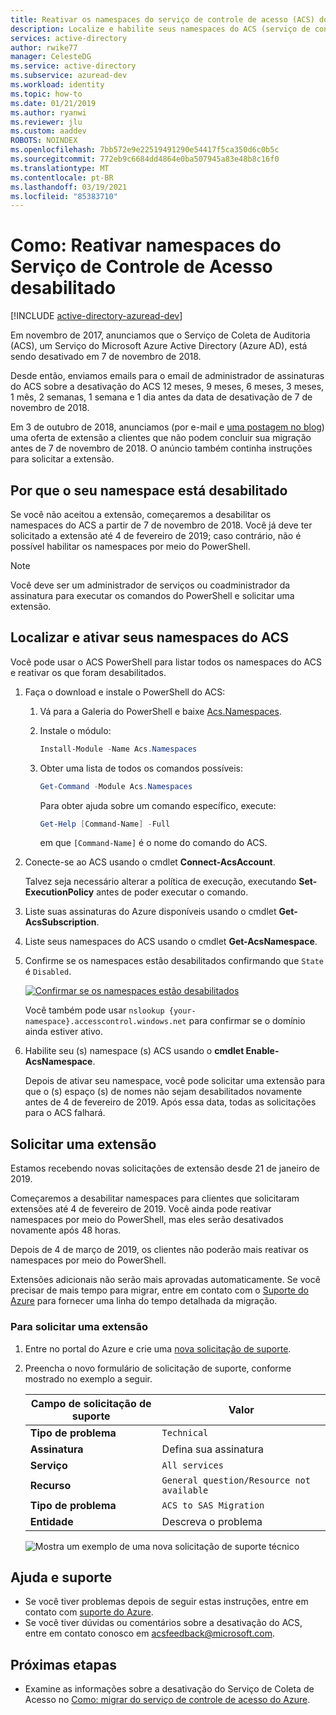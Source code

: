 ```yaml
---
title: Reativar os namespaces do serviço de controle de acesso (ACS) do Azure desabilitados
description: Localize e habilite seus namespaces do ACS (serviço de controle de acesso) do Azure e solicite uma extensão para mantê-los habilitados até 4 de fevereiro de 2019.
services: active-directory
author: rwike77
manager: CelesteDG
ms.service: active-directory
ms.subservice: azuread-dev
ms.workload: identity
ms.topic: how-to
ms.date: 01/21/2019
ms.author: ryanwi
ms.reviewer: jlu
ms.custom: aaddev
ROBOTS: NOINDEX
ms.openlocfilehash: 7bb572e9e22519491290e54417f5ca350d6c0b5c
ms.sourcegitcommit: 772eb9c6684dd4864e0ba507945a83e48b8c16f0
ms.translationtype: MT
ms.contentlocale: pt-BR
ms.lasthandoff: 03/19/2021
ms.locfileid: "85383710"
---
```

# <a name="how-to-reactivate-disabled-access-control-service-namespaces"></a>Como: Reativar namespaces do Serviço de Controle de Acesso desabilitado

[!INCLUDE [active-directory-azuread-dev](../../../includes/active-directory-azuread-dev.md)]

Em novembro de 2017, anunciamos que o Serviço de Coleta de Auditoria (ACS), um Serviço do Microsoft Azure Active Directory (Azure AD), está sendo desativado em 7 de novembro de 2018.

Desde então, enviamos emails para o email de administrador de assinaturas do ACS sobre a desativação do ACS 12 meses, 9 meses, 6 meses, 3 meses, 1 mês, 2 semanas, 1 semana e 1 dia antes da data de desativação de 7 de novembro de 2018.

Em 3 de outubro de 2018, anunciamos (por e-mail e [uma postagem no blog](https://azure.microsoft.com/blog/one-month-retirement-notice-access-control-service/)) uma oferta de extensão a clientes que não podem concluir sua migração antes de 7 de novembro de 2018. O anúncio também continha instruções para solicitar a extensão.

## <a name="why-your-namespace-is-disabled"></a>Por que o seu namespace está desabilitado

Se você não aceitou a extensão, começaremos a desabilitar os namespaces do ACS a partir de 7 de novembro de 2018. Você já deve ter solicitado a extensão até 4 de fevereiro de 2019; caso contrário, não é possível habilitar os namespaces por meio do PowerShell.

> [!NOTE]
> Você deve ser um administrador de serviços ou coadministrador da assinatura para executar os comandos do PowerShell e solicitar uma extensão.

## <a name="find-and-enable-your-acs-namespaces"></a>Localizar e ativar seus namespaces do ACS

Você pode usar o ACS PowerShell para listar todos os namespaces do ACS e reativar os que foram desabilitados.

1. Faça o download e instale o PowerShell do ACS:
    1. Vá para a Galeria do PowerShell e baixe [Acs.Namespaces](https://www.powershellgallery.com/packages/Acs.Namespaces/1.0.2).
    1. Instale o módulo:

        ```powershell
        Install-Module -Name Acs.Namespaces
        ```

    1. Obter uma lista de todos os comandos possíveis:

        ```powershell
        Get-Command -Module Acs.Namespaces
        ```

        Para obter ajuda sobre um comando específico, execute:

        ```powershell
        Get-Help [Command-Name] -Full
        ```
    
        em que `[Command-Name]` é o nome do comando do ACS.
1. Conecte-se ao ACS usando o cmdlet **Connect-AcsAccount**. 

    Talvez seja necessário alterar a política de execução, executando **Set-ExecutionPolicy** antes de poder executar o comando.
1. Liste suas assinaturas do Azure disponíveis usando o cmdlet **Get-AcsSubscription**.
1. Liste seus namespaces do ACS usando o cmdlet **Get-AcsNamespace**.
1. Confirme se os namespaces estão desabilitados confirmando que `State` é `Disabled`.

    [![Confirmar se os namespaces estão desabilitados](./media/howto-reactivate-disabled-acs-namespaces/confirm-disabled-namespace.png)](./media/howto-reactivate-disabled-acs-namespaces/confirm-disabled-namespace.png#lightbox)

    Você também pode usar `nslookup {your-namespace}.accesscontrol.windows.net` para confirmar se o domínio ainda estiver ativo.

1. Habilite seu (s) namespace (s) ACS usando o **cmdlet Enable-AcsNamespace**.

    Depois de ativar seu namespace, você pode solicitar uma extensão para que o (s) espaço (s) de nomes não sejam desabilitados novamente antes de 4 de fevereiro de 2019. Após essa data, todas as solicitações para o ACS falhará.

## <a name="request-an-extension"></a>Solicitar uma extensão

Estamos recebendo novas solicitações de extensão desde 21 de janeiro de 2019.

Começaremos a desabilitar namespaces para clientes que solicitaram extensões até 4 de fevereiro de 2019. Você ainda pode reativar namespaces por meio do PowerShell, mas eles serão desativados novamente após 48 horas.

Depois de 4 de março de 2019, os clientes não poderão mais reativar os namespaces por meio do PowerShell.

Extensões adicionais não serão mais aprovadas automaticamente. Se você precisar de mais tempo para migrar, entre em contato com o [Suporte do Azure](https://portal.azure.com/#create/Microsoft.Support) para fornecer uma linha do tempo detalhada da migração.

### <a name="to-request-an-extension"></a>Para solicitar uma extensão

1. Entre no portal do Azure e crie uma [nova solicitação de suporte](https://portal.azure.com/#create/Microsoft.Support).
1. Preencha o novo formulário de solicitação de suporte, conforme mostrado no exemplo a seguir.

    | Campo de solicitação de suporte | Valor |
    |-----------------------|--------------------|
    | **Tipo de problema** | `Technical` |
    | **Assinatura** | Defina sua assinatura |
    | **Serviço** | `All services` |
    | **Recurso** | `General question/Resource not available` |
    | **Tipo de problema** | `ACS to SAS Migration` |
    | **Entidade** | Descreva o problema |

   ![Mostra um exemplo de uma nova solicitação de suporte técnico](./media/howto-reactivate-disabled-acs-namespaces/new-technical-support-request.png)

<!--

1. Navigate to your ACS namespace's management portal by going to `https://{your-namespace}.accesscontrol.windows.net`.
1. Select the **Read Terms** button to read the [updated Terms of Use](https://azure.microsoft.com/support/legal/access-control/), which will direct you to a page with the updated Terms of Use.

    [![Select the Read Terms button](./media/howto-reactivate-disabled-acs-namespaces/read-terms-button-expanded.png)](./media/howto-reactivate-disabled-acs-namespaces/read-terms-button-expanded.png#lightbox)

1. Select **Request Extension** on the banner at the top of the page. The button will only be enabled after you read the [updated Terms of Use](https://azure.microsoft.com/support/legal/access-control/).

    [![Select the Request Extension button](./media/howto-reactivate-disabled-acs-namespaces/request-extension-button-expanded.png)](./media/howto-reactivate-disabled-acs-namespaces/request-extension-button-expanded.png#lightbox)

1. After the extension request is registered, the page will refresh with a new banner at the top of the page.

    [![Updated page with refreshed banner](./media/howto-reactivate-disabled-acs-namespaces/updated-banner-expanded.png)](./media/howto-reactivate-disabled-acs-namespaces/updated-banner-expanded.png#lightbox)
-->

## <a name="help-and-support"></a>Ajuda e suporte

- Se você tiver problemas depois de seguir estas instruções, entre em contato com [suporte do Azure](https://portal.azure.com/#blade/Microsoft_Azure_Support/HelpAndSupportBlade/overview).
- Se você tiver dúvidas ou comentários sobre a desativação do ACS, entre em contato conosco em acsfeedback@microsoft.com.

## <a name="next-steps"></a>Próximas etapas

- Examine as informações sobre a desativação do Serviço de Coleta de Acesso no [Como: migrar do serviço de controle de acesso do Azure](active-directory-acs-migration.md).

